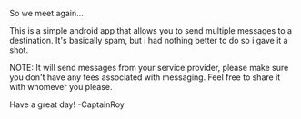 So we meet again...

This is a simple android app that allows you to send multiple messages to a destination.
It's basically spam, but i had nothing better to do so i gave it a shot.

NOTE: It will send messages from your service provider, please make sure you don't have any fees associated with messaging.
Feel free to share it with whomever you please.

Have a great day!
-CaptainRoy
